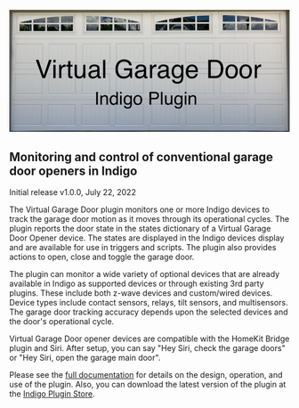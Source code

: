 ![](https://raw.githubusercontent.com/papamac/VirtualGarageDoor/master/files/doubleDoor.png)
## Monitoring and control of conventional garage door openers in Indigo ##

Initial release v1.0.0, July 22, 2022

The Virtual Garage Door plugin monitors one or more Indigo devices to track the
garage door motion as it moves through its operational cycles. The plugin
reports the door state in the states dictionary of a Virtual Garage Door Opener
device.  The states are displayed in the Indigo devices display and are
available for use in triggers and scripts.  The plugin also provides actions
to open, close and toggle the garage door.

The plugin can monitor a wide variety of optional devices that are already
available in Indigo as supported devices or through existing 3rd party plugins.
These include both z-wave devices and custom/wired devices. Device types
include contact sensors, relays, tilt sensors, and multisensors. The garage
door tracking accuracy depends upon the selected devices and the door's
operational cycle.

Virtual Garage Door opener devices are compatible with the HomeKit Bridge
plugin and Siri. After setup, you can say "Hey Siri, check the garage doors" or
"Hey Siri, open the garage main door".

Please see the
[full documentation](https://www.github.com/papamac/VirtualGarageDoor/wiki)
for details on the design, operation, and use of the plugin. Also, you can
download the latest version of the plugin at the 
[Indigo Plugin Store](http://www.indigodomo.com/pluginstore/).

